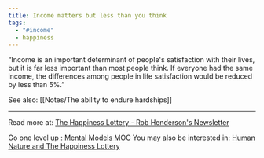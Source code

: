 ```yaml
---
title: Income matters but less than you think
tags:
  - "#income"
  - happiness
---
```


“Income is an important determinant of people's satisfaction with their lives, but it is far less important than most people think. If everyone had the same income, the differences among people in life satisfaction would be reduced by less than 5%.”

See also:
[[Notes/The ability to endure hardships]]

----

Read more at: [The Happiness Lottery - Rob Henderson's Newsletter](https://robkhenderson.substack.com/p/the-happiness-lottery)

Go one level up : [Mental Models MOC](Maps/Mental%20Models%20MOC.md)
You may also be interested in: [Human Nature and The Happiness Lottery](Notes/Human%20Nature%20and%20The%20Happiness%20Lottery.md)